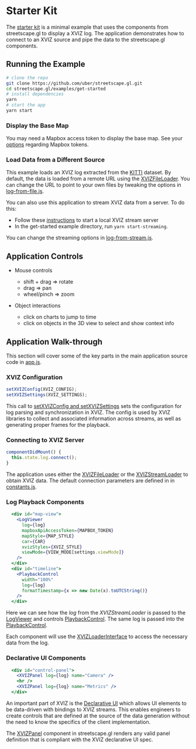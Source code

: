 # Starter Kit

The [starter kit](https://github.com/uber/streetscape.gl/tree/master/examples/get-started) is a minimal example that uses the components from streetscape.gl to display a XVIZ log. The application
demonstrates how to connect to an XVIZ source and pipe the data to the streetscape.gl components.

## Running the Example

```bash
# clone the repo
git clone https://github.com/uber/streetscape.gl.git
cd streetscape.gl/examples/get-started
# install dependencies
yarn
# start the app
yarn start
```

### Display the Base Map

You may need a Mapbox access token to display the base map. See your [options](docs/get-started/mapbox-tokens.md) regarding Mapbox tokens.

### Load Data from a Different Source

This example loads an XVIZ log extracted from the [KITTI](http://www.cvlibs.net/datasets/kitti/) dataset. By default, the data is loaded from a remote URL using the [XVIZFileLoader](docs/api-reference/xviz-file-loader.md). You can change the URL to point to your own files by tweaking the options in [log-from-file.js](https://github.com/uber/streetscape.gl/tree/master/examples/get-started/log-from-file.js).

You can also use this application to stream XVIZ data from a server. To do this:
- Follow these [instructions]() to start a local XVIZ stream server
- In the get-started example directory, run `yarn start-streaming`.

You can change the streaming options in [log-from-stream.js](https://github.com/uber/streetscape.gl/tree/master/examples/get-started/log-from-stream.js).

## Application Controls

- Mouse controls

  - shift + drag => rotate
  - drag => pan
  - wheel/pinch => zoom

- Object interactions
  - click on charts to jump to time
  - click on objects in the 3D view to select and show context info


## Application Walk-through

This section will cover some of the key parts in the main application source code in [app.js](https://github.com/uber/streetscape.gl/tree/master/examples/get-started/app.js).

### XVIZ Configuration

```js
setXVIZConfig(XVIZ_CONFIG);
setXVIZSettings(XVIZ_SETTINGS);
```

This call to [setXVIZConfig and setXVIZSettings](https://github.com/uber/xviz/blob/master/docs/api-reference/xviz-configuration.md) sets the configuration for log parsing and synchronization in XVIZ. The config is used by XVIZ libraries to collect and associated information across streams, as well as generating proper frames for the playback.

### Connecting to XVIZ Server

```js
componentDidMount() {
  this.state.log.connect();
}
```

The application uses either the [XVIZFileLoader](docs/api-reference/xviz-file-loader.md) or the [XVIZStreamLoader](/docs/api-reference/xviz-stream-loader.md) to obtain
XVIZ data. The default connection parameters are defined in in [constants.js](https://github.com/uber/streetscape.gl/tree/master/examples/get-started/constants.js).

### Log Playback Components

```jsx
  <div id="map-view">
    <LogViewer
      log={log}
      mapboxApiAccessToken={MAPBOX_TOKEN}
      mapStyle={MAP_STYLE}
      car={CAR}
      xvizStyles={XVIZ_STYLE}
      viewMode={VIEW_MODE[settings.viewMode]}
    />
  </div>
  <div id="timeline">
    <PlaybackControl
      width="100%"
      log={log}
      formatTimestamp={x => new Date(x).toUTCString()}
    />
  </div>
```

Here we can see how the _log_ from the _XVIZStreamLoader_ is passed to the
[LogViewer](/docs/api-reference/log-viewer.md) and controls
[PlaybackControl](/docs/api-reference/playback-control.md). The same log is passed into the
[PlaybackControl](/docs/api-reference/playback-control.md).

Each component will use the [XVIZLoaderInterface](/docs/api-reference/xviz-loader-interface.md) to
access the necessary data from the log.

### Declarative UI Components

```jsx
  <div id="control-panel">
    <XVIZPanel log={log} name="Camera" />
    <hr />
    <XVIZPanel log={log} name="Metrics" />
  </div>
```

An important part of XVIZ is the [Declarative UI](https://github.com/uber/xviz/blob/master/docs/declarative-ui/overview.md) which allows UI elements to be data-driven
with bindings to XVIZ streams. This enables engineers to create controls that are defined at the
source of the data generation without the need to know the specifics of the client implementation.

The [XVIZPanel](/docs/api-reference/xivz-panel.md) component in streetscape.gl renders any valid panel definition that is compliant with the XVIZ declarative UI spec.
